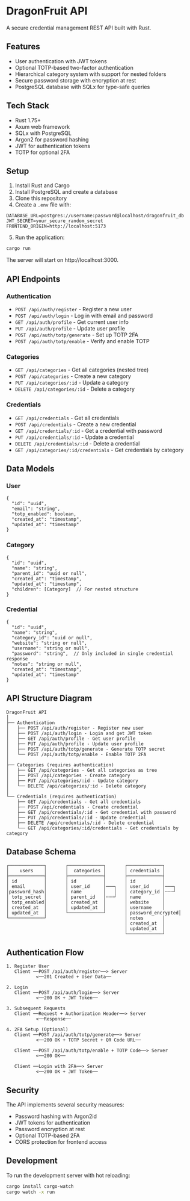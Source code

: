 # DragonFruit API

A secure credential management REST API built with Rust.

## Features

- User authentication with JWT tokens
- Optional TOTP-based two-factor authentication
- Hierarchical category system with support for nested folders
- Secure password storage with encryption at rest
- PostgreSQL database with SQLx for type-safe queries

## Tech Stack

- Rust 1.75+
- Axum web framework
- SQLx with PostgreSQL
- Argon2 for password hashing
- JWT for authentication tokens
- TOTP for optional 2FA

## Setup

1. Install Rust and Cargo
2. Install PostgreSQL and create a database
3. Clone this repository
4. Create a `.env` file with:

```
DATABASE_URL=postgres://username:password@localhost/dragonfruit_db
JWT_SECRET=your_secure_random_secret
FRONTEND_ORIGIN=http://localhost:5173
```

5. Run the application:

```bash
cargo run
```

The server will start on http://localhost:3000.

## API Endpoints

### Authentication

- `POST /api/auth/register` - Register a new user
- `POST /api/auth/login` - Log in with email and password
- `GET /api/auth/profile` - Get current user info
- `PUT /api/auth/profile` - Update user profile
- `POST /api/auth/totp/generate` - Set up TOTP 2FA
- `POST /api/auth/totp/enable` - Verify and enable TOTP

### Categories

- `GET /api/categories` - Get all categories (nested tree)
- `POST /api/categories` - Create a new category
- `PUT /api/categories/:id` - Update a category
- `DELETE /api/categories/:id` - Delete a category

### Credentials

- `GET /api/credentials` - Get all credentials
- `POST /api/credentials` - Create a new credential
- `GET /api/credentials/:id` - Get a credential with password
- `PUT /api/credentials/:id` - Update a credential
- `DELETE /api/credentials/:id` - Delete a credential
- `GET /api/categories/:id/credentials` - Get credentials by category

## Data Models

### User

```
{
  "id": "uuid",
  "email": "string",
  "totp_enabled": boolean,
  "created_at": "timestamp",
  "updated_at": "timestamp"
}
```

### Category

```
{
  "id": "uuid",
  "name": "string",
  "parent_id": "uuid or null",
  "created_at": "timestamp",
  "updated_at": "timestamp",
  "children": [Category]  // For nested structure
}
```

### Credential

```
{
  "id": "uuid",
  "name": "string",
  "category_id": "uuid or null",
  "website": "string or null",
  "username": "string or null",
  "password": "string",  // Only included in single credential response
  "notes": "string or null",
  "created_at": "timestamp",
  "updated_at": "timestamp"
}
```

## API Structure Diagram

```
DragonFruit API
│
├── Authentication
│   ├── POST /api/auth/register - Register new user
│   ├── POST /api/auth/login - Login and get JWT token
│   ├── GET /api/auth/profile - Get user profile
│   ├── PUT /api/auth/profile - Update user profile
│   ├── POST /api/auth/totp/generate - Generate TOTP secret
│   └── POST /api/auth/totp/enable - Enable TOTP 2FA
│
├── Categories (requires authentication)
│   ├── GET /api/categories - Get all categories as tree
│   ├── POST /api/categories - Create category
│   ├── PUT /api/categories/:id - Update category
│   └── DELETE /api/categories/:id - Delete category
│
└── Credentials (requires authentication)
    ├── GET /api/credentials - Get all credentials
    ├── POST /api/credentials - Create credential
    ├── GET /api/credentials/:id - Get credential with password
    ├── PUT /api/credentials/:id - Update credential
    ├── DELETE /api/credentials/:id - Delete credential
    └── GET /api/categories/:id/credentials - Get credentials by category
```

## Database Schema

```
┌─────────────┐       ┌─────────────┐       ┌─────────────┐
│    users    │       │  categories │       │ credentials │
├─────────────┤       ├─────────────┤       ├─────────────┤
│ id          │       │ id          │       │ id          │
│ email       │       │ user_id     │───┐   │ user_id     │───┐
│password_hash│       │ name        │   │   │ category_id │╌╌╌┘
│ totp_secret │       │ parent_id   │╌╌╌┘   │ name        │
│ totp_enabled│       │ created_at  │       │ website     │
│ created_at  │       │ updated_at  │       │ username    │
│ updated_at  │       └─────────────┘       │ password_encrypted│
└─────────────┘                             │ notes       │
                                            │ created_at  │
                                            │ updated_at  │
                                            └─────────────┘
```

## Authentication Flow

```
1. Register User
   Client ──POST /api/auth/register──> Server
           <──201 Created + User Data──

2. Login
   Client ──POST /api/auth/login──> Server
           <──200 OK + JWT Token──

3. Subsequent Requests
   Client ──Request + Authorization Header──> Server
           <──Response──

4. 2FA Setup (Optional)
   Client ──POST /api/auth/totp/generate──> Server
           <──200 OK + TOTP Secret + QR Code URL──
   
   Client ──POST /api/auth/totp/enable + TOTP Code──> Server
           <──200 OK──
   
   Client ──Login with 2FA──> Server
           <──200 OK + JWT Token──
```

## Security

The API implements several security measures:

- Password hashing with Argon2id
- JWT tokens for authentication
- Password encryption at rest
- Optional TOTP-based 2FA
- CORS protection for frontend access

## Development

To run the development server with hot reloading:

```bash
cargo install cargo-watch
cargo watch -x run
```
```
